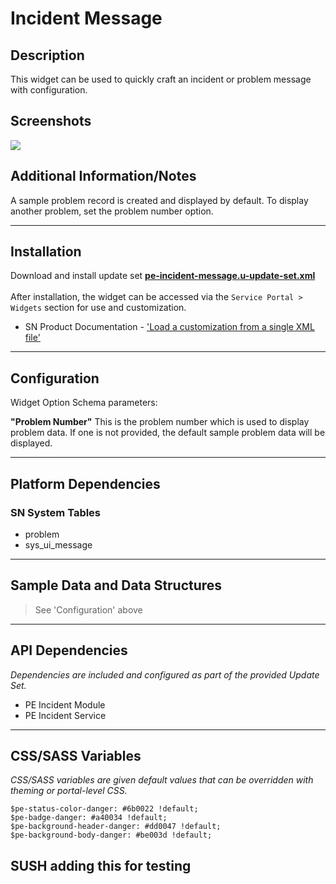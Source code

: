# Incident Message

## Description

This widget can be used to quickly craft an incident or problem message with configuration.

## Screenshots
![](../images/pe-incident-message.png)

## Additional Information/Notes

A sample problem record is created and displayed by default. To display another problem, set the problem number option.

---

## Installation

Download and install update set **[pe-incident-message.u-update-set.xml](https://github.com/platform-experience/serviceportal-widget-library/blob/master/pe-incident-message/pe-incident-message.u-update-set.xml)** <br/><br/>
After installation, the widget can be accessed via the `Service Portal > Widgets` section for use and customization.<br/>
* SN Product Documentation - ['Load a customization from a single XML file'](https://docs.servicenow.com/bundle/istanbul-application-development/page/build/system-update-sets/task/t_LoadCustomizationsFromAnXMLFile.html)

---

## Configuration

Widget Option Schema parameters:

**"Problem Number"** This is the problem number which is used to display problem data. If one is not provided, the default sample problem data will be displayed.<br/>

---

## Platform Dependencies

### SN System Tables
* problem
* sys_ui_message

---

## Sample Data and Data Structures

> See 'Configuration' above

---

## API Dependencies

<i>Dependencies are included and configured as part of the provided Update Set.</i>
* PE Incident Module
* PE Incident Service

---

## CSS/SASS Variables

_CSS/SASS variables are given default values that can be overridden with theming or portal-level CSS._

`$pe-status-color-danger: #6b0022 !default;`<br/>
`$pe-badge-danger: #a40034 !default;`<br/>
`$pe-background-header-danger: #dd0047 !default;`<br/>
`$pe-background-body-danger: #be003d !default;`<br/>

## SUSH adding this for testing
